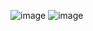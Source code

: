 ![image](https://github.com/Gala05/Loadqa-hw-website/assets/122028222/27aaac25-5293-4ac1-8e36-a9bb493c14b7)
![image](https://github.com/Gala05/Loadqa-hw-website/assets/122028222/c4f8582e-921e-47ec-8a09-20ae4ddbcab8)
